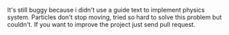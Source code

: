 It's still buggy because i didn't use a guide text to implement physics system. Particles don't stop moving, tried so hard to solve this problem but couldn't. If you want to improve the project just send pull request.
